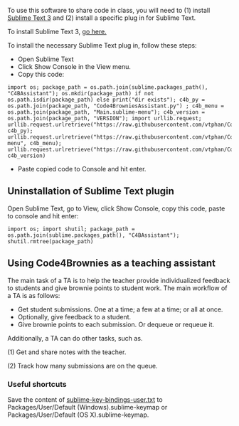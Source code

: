 To use this software to share code in class, you will need to (1) install [Sublime Text 3](https://www.sublimetext.com/3) and (2) install a specific plug in for Sublime Text.

To install Sublime Text 3, [go here.](https://www.sublimetext.com/3)

To install the necessary Sublime Text plug in, follow these steps:

+ Open Sublime Text
+ Click Show Console in the View menu.
+ Copy this code:
```
import os; package_path = os.path.join(sublime.packages_path(), "C4BAssistant"); os.mkdir(package_path) if not os.path.isdir(package_path) else print("dir exists"); c4b_py = os.path.join(package_path, "Code4BrowniesAssistant.py") ; c4b_menu = os.path.join(package_path, "Main.sublime-menu"); c4b_version = os.path.join(package_path, "VERSION"); import urllib.request; urllib.request.urlretrieve("https://raw.githubusercontent.com/vtphan/Code4Brownies/master/src/C4BAssistant/Code4BrowniesAssistant.py", c4b_py); urllib.request.urlretrieve("https://raw.githubusercontent.com/vtphan/Code4Brownies/master/src/C4BAssistant/Main.sublime-menu", c4b_menu); urllib.request.urlretrieve("https://raw.githubusercontent.com/vtphan/Code4Brownies/master/src/VERSION", c4b_version)
```
+ Paste copied code to Console and hit enter.

## Uninstallation of Sublime Text plugin

Open Sublime Text, go to View, click Show Console, copy this code, paste to console and hit enter:

```
import os; import shutil; package_path = os.path.join(sublime.packages_path(), "C4BAssistant"); shutil.rmtree(package_path)
```

## Using Code4Brownies as a teaching assistant

The main task of a TA is to help the teacher provide individualized feedback to students and give brownie points to student work.  The main workflow of a TA is as follows:

+ Get student submissions.  One at a time; a few at a time; or all at once.
+ Optionally, give feedback to a student.
+ Give brownie points to each submission.  Or dequeue or requeue it.

Additionally, a TA can do other tasks, such as.

(1) Get and share notes with the teacher.

(2) Track how many submissions are on the queue.

### Useful shortcuts

Save the content of [sublime-key-bindings-user.txt](src/C4BAssistant/sublime-key-bindings-user.txt) to Packages/User/Default (Windows).sublime-keymap or Packages/User/Default (OS X).sublime-keymap.


